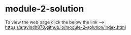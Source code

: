 # module-2-solution

To view the web page click the below the link
 --> https://aravindh870.github.io/module-2-solution/index.html
